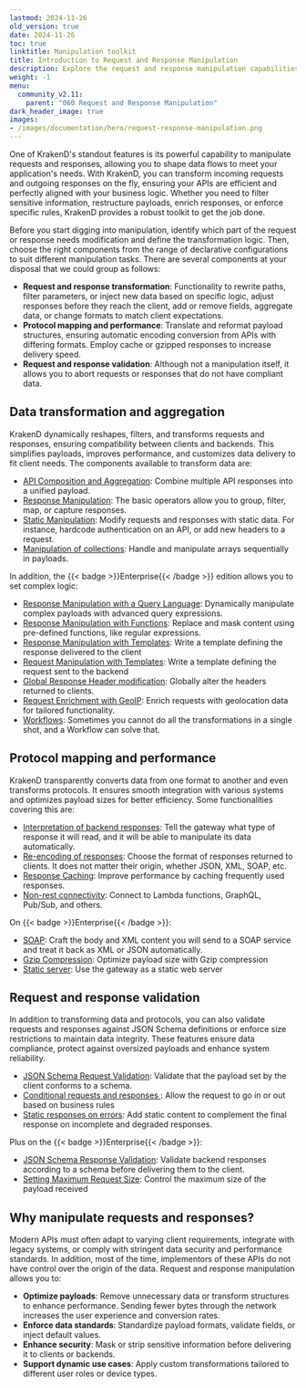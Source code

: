 ```yaml
---
lastmod: 2024-11-26
old_version: true
date: 2024-11-26
toc: true
linktitle: Manipulation toolkit
title: Introduction to Request and Response Manipulation
description: Explore the request and response manipulation capabilities in KrakenD API Gateway, allowing you to modify and enhance API responses for a better user experience
weight: -1
menu:
  community_v2.11:
    parent: "060 Request and Response Manipulation"
dark_header_image: true
images:
- /images/documentation/hero/request-response-manipulation.png
---
```


One of KrakenD's standout features is its powerful capability to manipulate requests and responses, allowing you to shape data flows to meet your application's needs. With KrakenD, you can transform incoming requests and outgoing responses on the fly, ensuring your APIs are efficient and perfectly aligned with your business logic. Whether you need to filter sensitive information, restructure payloads, enrich responses, or enforce specific rules, KrakenD provides a robust toolkit to get the job done.

Before you start digging into manipulation, identify which part of the request or response needs modification and define the transformation logic. Then, choose the right components from the range of declarative configurations to suit different manipulation tasks. There are several components at your disposal that we could group as follows:

- **Request and response transformation**: Functionality to rewrite paths, filter parameters, or inject new data based on specific logic, adjust responses before they reach the client, add or remove fields, aggregate data, or change formats to match client expectations.
- **Protocol mapping and performance**: Translate and reformat payload structures, ensuring automatic encoding conversion from APIs with differing formats. Employ cache or gzipped responses to increase delivery speed.
- **Request and response validation**: Although not a manipulation itself, it allows you to abort requests or responses that do not have compliant data.


## Data transformation and aggregation
KrakenD dynamically reshapes, filters, and transforms requests and responses, ensuring compatibility between clients and backends. This simplifies payloads, improves performance, and customizes data delivery to fit client needs. The components available to transform data are:

- [API Composition and Aggregation](/docs/v2.11/endpoints/response-manipulation/): Combine multiple API responses into a unified payload.
- [Response Manipulation](/docs/v2.11/backends/data-manipulation/): The basic operators allow you to group, filter, map, or capture responses.
- [Static Manipulation](/docs/v2.11/backends/martian/): Modify requests and responses with static data. For instance, hardcode authentication on an API, or add new headers to a request.
- [Manipulation of collections](/docs/v2.11/backends/flatmap/): Handle and manipulate arrays sequentially in payloads.

In addition, the {{< badge >}}Enterprise{{< /badge >}} edition allows you to set complex logic:

- [Response Manipulation with a Query Language](/docs/enterprise/endpoints/jmespath/): Dynamically manipulate complex payloads with advanced query expressions.
- [Response Manipulation with Functions](/docs/enterprise/endpoints/content-replacer/): Replace and mask content using pre-defined functions, like regular expressions.
- [Response Manipulation with Templates](/docs/enterprise/backends/response-body-generator/): Write a template defining the response delivered to the client
- [Request Manipulation with Templates](/docs/enterprise/backends/body-generator/): Write a template defining the request sent to the backend
- [Global Response Header modification](/docs/enterprise/service-settings/response-headers-modifier/): Globally alter the headers returned to clients.
- [Request Enrichment with GeoIP](/docs/enterprise/endpoints/geoip/): Enrich requests with geolocation data for tailored functionality.
- [Workflows](/docs/enterprise/endpoints/workflows/): Sometimes you cannot do all the transformations in a single shot, and a Workflow can solve that.


## Protocol mapping and performance
KrakenD transparently converts data from one format to another and even transforms protocols. It ensures smooth integration with various systems and optimizes payload sizes for better efficiency. Some functionalities covering this are:

- [Interpretation of backend responses](/docs/v2.11/backends/supported-encodings/): Tell the gateway what type of response it will read, and it will be able to manipulate its data automatically.
- [Re-encoding of responses](/docs/v2.11/endpoints/content-types/): Choose the format of responses returned to clients. It does not matter their origin, whether JSON, XML, SOAP, etc.
- [Response Caching](/docs/v2.11/backends/caching/): Improve performance by caching frequently used responses.
- [Non-rest connectivity](/docs/enterprise/non-rest-connectivity/): Connect to Lambda functions, GraphQL, Pub/Sub, and others.

On {{< badge >}}Enterprise{{< /badge >}}:

- [SOAP](/docs/enterprise/backends/soap/): Craft the body and XML content you will send to a SOAP service and treat it back as XML or JSON automatically.
- [Gzip Compression](/docs/enterprise/service-settings/gzip/): Optimize payload size with Gzip compression
- [Static server](/docs/enterprise/endpoints/serve-static-content/): Use the gateway as a static web server

## Request and response validation
In addition to transforming data and protocols, you can also validate requests and responses against JSON Schema definitions or enforce size restrictions to maintain data integrity. These features ensure data compliance, protect against oversized payloads and enhance system reliability.

- [JSON Schema Request Validation](/docs/v2.11/endpoints/json-schema/): Validate that the payload set by the client conforms to a schema.
- [Conditional requests and responses ](/docs/v2.11/endpoints/common-expression-language-cel/): Allow the request to go in or out based on business rules
- [Static responses on errors](/docs/v2.11/endpoints/static-proxy/): Add static content to complement the final response on incomplete and degraded responses.

Plus on the {{< badge >}}Enterprise{{< /badge >}}:

- [JSON Schema Response Validation](/docs/enterprise/endpoints/response-schema-validator/): Validate backend responses according to a schema before delivering them to the client.
- [Setting Maximum Request Size](/docs/enterprise/endpoints/maximum-request-size/): Control the maximum size of the payload received


## Why manipulate requests and responses?
Modern APIs must often adapt to varying client requirements, integrate with legacy systems, or comply with stringent data security and performance standards. In addition, most of the time, implementors of these APIs do not have control over the origin of the data. Request and response manipulation allows you to:

- **Optimize payloads**: Remove unnecessary data or transform structures to enhance performance. Sending fewer bytes through the network increases the user experience and conversion rates.
- **Enforce data standards**: Standardize payload formats, validate fields, or inject default values.
- **Enhance security**: Mask or strip sensitive information before delivering it to clients or backends.
- **Support dynamic use cases**: Apply custom transformations tailored to different user roles or device types.
